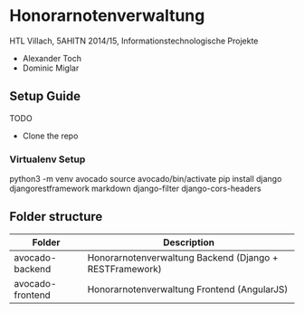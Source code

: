 # Honorarnotenverwaltung

HTL Villach, 5AHITN 2014/15, Informationstechnologische Projekte

* Alexander Toch
* Dominic Miglar

## Setup Guide

TODO

* Clone the repo

### Virtualenv Setup

python3 -m venv avocado
source avocado/bin/activate
pip install django djangorestframework markdown django-filter django-cors-headers

## Folder structure

| Folder           | Description |
| ---------------- | ------------------------------------------------------- |
| avocado-backend  | Honorarnotenverwaltung Backend (Django + RESTFramework) |
| avocado-frontend | Honorarnotenverwaltung Frontend (AngularJS)             |



